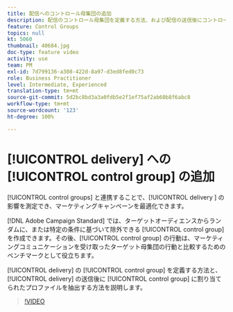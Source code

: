 ```yaml
---
title: 配信へのコントロール母集団の追加
description: 配信のコントロール母集団を定義する方法、および配信の送信後にコントロール母集団に割り当てられたプロファイルを抽出する方法について説明します。
feature: Control Groups
topics: null
kt: 5060
thumbnail: 40684.jpg
doc-type: feature video
activity: use
team: PM
exl-id: 7d799136-a308-422d-8a97-d3ed8fed0c73
role: Business Practitioner
level: Intermediate, Experienced
translation-type: tm+mt
source-git-commit: 5d2bc8bd3a3a0fdb5e2f1ef75af2ab60b8f6abc8
workflow-type: tm+mt
source-wordcount: '123'
ht-degree: 100%

---
```


# [!UICONTROL delivery] への [!UICONTROL control group] の追加

[!UICONTROL control groups] と連携することで、[!UICONTROL delivery ] の影響を測定でき、マーケティングキャンペーンを最適化できます。

[!DNL Adobe Campaign Standard] では、ターゲットオーディエンスからランダムに、または特定の条件に基づいて除外できる [!UICONTROL control group] を作成できます。その後、[!UICONTROL control group] の行動は、マーケティングコミュニケーションを受け取ったターゲット母集団の行動と比較するためのベンチマークとして役立ちます。

[!UICONTROL delivery] の [!UICONTROL control group] を定義する方法と、[!UICONTROL delivery] の送信後に [!UICONTROL control group] に割り当てられたプロファイルを抽出する方法を説明します。

>[!VIDEO](https://video.tv.adobe.com/v/40684?quality=12)
